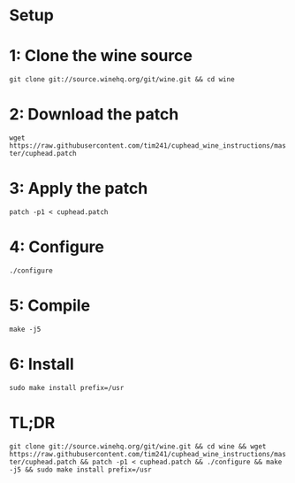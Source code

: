 # Setup
# 1: Clone the wine source <br />
```git clone git://source.winehq.org/git/wine.git && cd wine``` <br />
# 2: Download the patch <br /> 
```wget https://raw.githubusercontent.com/tim241/cuphead_wine_instructions/master/cuphead.patch``` <br />
# 3: Apply the patch <br /> 
```patch -p1 < cuphead.patch``` <br />
# 4: Configure <br />
```./configure``` <br />
# 5: Compile <br />
```make -j5``` <br />
# 6: Install <br />
```sudo make install prefix=/usr``` <br />
# TL;DR <br />
```git clone git://source.winehq.org/git/wine.git && cd wine && wget https://raw.githubusercontent.com/tim241/cuphead_wine_instructions/master/cuphead.patch && patch -p1 < cuphead.patch && ./configure && make -j5 && sudo make install prefix=/usr``` <br />
